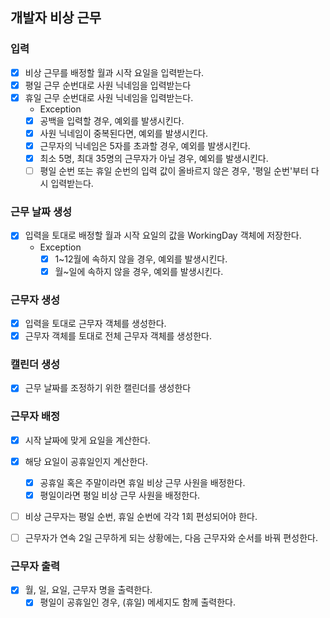 ## 개발자 비상 근무

### 입력
- [x] 비상 근무를 배정할 월과 시작 요일을 입력받는다.
- [x] 평일 근무 순번대로 사원 닉네임을 입력받는다
- [x] 휴일 근무 순번대로 사원 닉네임을 입력받는다.
  - Exception
  - [x] 공백을 입력할 경우, 예외를 발생시킨다.
  - [x] 사원 닉네임이 중복된다면, 예외를 발생시킨다.
  - [x] 근무자의 닉네임은 5자를 초과할 경우, 예외를 발생시킨다.
  - [x] 최소 5명, 최대 35명의 근무자가 아닐 경우, 예외를 발생시킨다.
  - [ ] 평일 순번 또는 휴일 순번의 입력 값이 올바르지 않은 경우, '평일 순번'부터 다시 입력받는다.

### 근무 날짜 생성
- [x] 입력을 토대로 배정할 월과 시작 요일의 값을 WorkingDay 객체에 저장한다.
  - Exception
    - [x] 1~12월에 속하지 않을 경우, 예외를 발생시킨다.
    - [x] 월~일에 속하지 않을 경우, 예외를 발생시킨다.

### 근무자 생성
- [x] 입력을 토대로 근무자 객체를 생성한다.
- [x] 근무자 객체를 토대로 전체 근무자 객체를 생성한다.

### 캘린더 생성
- [x] 근무 날짜를 조정하기 위한 캘린더를 생성한다

### 근무자 배정 
- [x] 시작 날짜에 맞게 요일을 계산한다.
- [x] 해당 요일이 공휴일인지 계산한다.
  - [x] 공휴일 혹은 주말이라면 휴일 비상 근무 사원을 배정한다.
  - [x] 평일이라면 평일 비상 근무 사원을 배정한다.
- [ ] 비상 근무자는 평일 순번, 휴일 순번에 각각 1회 편성되어야 한다.
- [ ] 근무자가 연속 2일 근무하게 되는 상황에는, 다음 근무자와 순서를 바꿔 편성한다.



### 근무자 출력
- [x] 월, 일, 요일, 근무자 명을 출력한다.
  - [x] 평일이 공휴일인 경우, (휴일) 메세지도 함께 출력한다.
